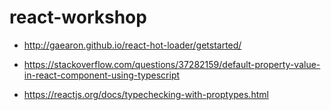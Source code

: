 # react-workshop

* http://gaearon.github.io/react-hot-loader/getstarted/

*  https://stackoverflow.com/questions/37282159/default-property-value-in-react-component-using-typescript

* https://reactjs.org/docs/typechecking-with-proptypes.html